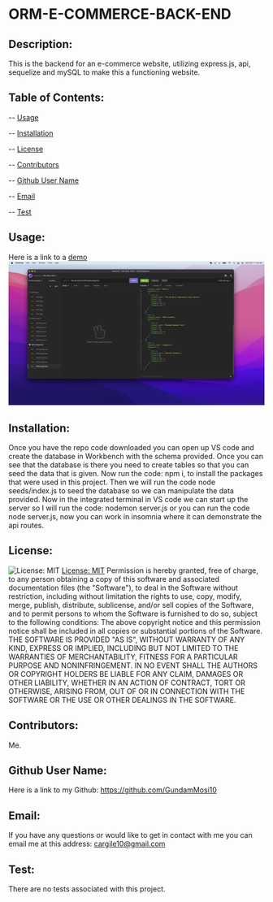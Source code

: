 # ORM-E-COMMERCE-BACK-END
 

  ## Description: 
  This is the backend for an e-commerce website, utilizing express.js, api, sequelize and mySQL to make this a functioning website. 
  ## Table of Contents:
  -- [Usage](#usage)

  -- [Installation](#installation)

  -- [License](#license)

  -- [Contributors](#contributors)

  -- [Github User Name](#Github-User-Name)

  -- [Email](#email)

  -- [Test](#test)
  
  ## Usage:
  Here is a link to a [demo](https://vimeo.com/685671939/e2c9aacb7d) 
  ![Screenshot](./img/ORM-E-CommerceBackEnd.jpeg "screen shot #1 of the CMS-Content-Management-System")
  
  ## Installation:
  Once you have the repo code downloaded you can open up VS code and create the database in Workbench with the schema provided. Once you can see that the database is there you need to create tables so that you can seed the data that is given. Now run the code: npm i, to install the packages that were used in this project. Then we will run the code node seeds/index.js to seed the database so we can manipulate the data provided. Now in the integrated terminal in VS code we can start up the server so I will run the code: nodemon server.js or you can run the code node server.js, now you can work in insomnia where it can demonstrate the api routes. 
  ## License:
  ![License: MIT](https://img.shields.io/badge/License-MIT-yellow.svg) [License: MIT](https://opensource.org/licenses/MIT)
  Permission is hereby granted, free of charge, to any person obtaining a copy of this software and associated documentation files (the "Software"), to deal in the Software without restriction, including without limitation the rights to use, copy, modify, merge, publish, distribute, sublicense, and/or sell copies of the Software, and to permit persons to whom the Software is furnished to do so, subject to the following conditions: The above copyright notice and this permission notice shall be included in all copies or substantial portions of the Software. THE SOFTWARE IS PROVIDED "AS IS", WITHOUT WARRANTY OF ANY KIND, EXPRESS OR IMPLIED, INCLUDING BUT NOT LIMITED TO THE WARRANTIES OF MERCHANTABILITY, FITNESS FOR A PARTICULAR PURPOSE AND NONINFRINGEMENT. IN NO EVENT SHALL THE AUTHORS OR COPYRIGHT HOLDERS BE LIABLE FOR ANY CLAIM, DAMAGES OR OTHER LIABILITY, WHETHER IN AN ACTION OF CONTRACT, TORT OR OTHERWISE, ARISING FROM, OUT OF OR IN CONNECTION WITH THE SOFTWARE OR THE USE OR OTHER DEALINGS IN THE SOFTWARE. 
  ## Contributors:
  Me. 
  ## Github User Name:
  Here is a link to my Github: https://github.com/GundamMosi10
  ## Email:
  If you have any questions or would like to get in contact with me you can email me at this address: cargile10@gmail.com
  ## Test: 
  There are no tests associated with this project. 

